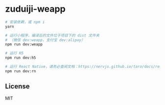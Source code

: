 # zuduiji-weapp

``` bash
# 安装依赖，或 npm i
yarn

# 运行小程序，编译后的文件位于项目下的 dist 文件夹
# （微信 dev:weapp，支付宝 dev:alipay）
npm run dev:weapp

# 运行 H5
npm run dev:h5

# 运行 React Native，请务必查阅文档：https://nervjs.github.io/taro/docs/react-native.html
npm run dev:rn
```
## License

MIT
